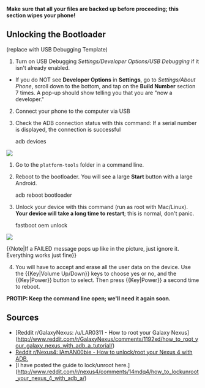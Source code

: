 **Make sure that all your files are backed up before proceeding; this section wipes your phone!** 

## Unlocking the Bootloader

(replace with USB Debugging Template)

1. Turn on USB Debugging *Settings/Developer Options/USB Debugging* if it isn't already enabled.

  * If you do NOT see **Developer Options** in **Settings**, go to *Settings/About Phone*, scroll down to the bottom, and tap on the **Build Number** section 7 times. A pop-up should show telling you that you are "now a developer."

2. Connect your phone to the computer via USB

3. Check the ADB connection status with this command: If a serial number is displayed, the connection is successful

    adb devices

![](http://i.imgur.com/dpZBo.jpg)

1. Go to the `platform-tools` folder in a command line.

2. Reboot to the bootloader. You will see a large **Start** button with a large Android.

    adb reboot bootloader

3. Unlock your device with this command (run as root with Mac/Linux). **Your device will take a long time to restart**; this is normal, don't panic.

    fastboot oem unlock

![](http://i.imgur.com/ey43n.jpg)
    
{{Note|If a FAILED message pops up like in the picture, just ignore it.  Everything works just fine}}
    
4. You will have to accept and erase all the user data on the device. Use the {{Key|Volume Up/Down}} keys to choose yes or no, and the {{Key|Power}} button to select. Then press {{Key|Power}} a second time to reboot.

**PROTIP: Keep the command line open; we'll need it again soon.**

## Sources

* [Reddit r/GalaxyNexus: /u/LAR0311 - How to root your Galaxy Nexus] (http://www.reddit.com/r/GalaxyNexus/comments/1192xd/how_to_root_your_galaxy_nexus_with_adb_a_tutorial/)
* [Reddit r/Nexus4: IAmAN00bie - How to unlock/root your Nexus 4 with ADB.](http://www.reddit.com/r/nexus4/comments/14kghb/how_to_unlockroot_your_nexus_4_with_adb_a/)
* [I have posted the guide to lock/unroot here.] (http://www.reddit.com/r/nexus4/comments/14mdq4/how_to_lockunroot_your_nexus_4_with_adb_a/)